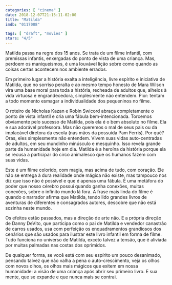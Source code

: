 ```yaml
---
categories: [ "cinema" ]
date: 2018-12-07T21:15:11-02:00
title: "Matilda"
imdb: "0117008"

tags: [ "draft", "movies" ]
stars: "4/5"
---
```

Matilda passa na regra dos 15 anos. Se trata de um filme infantil, com premissas infantis, enxergadas do ponto de vista de uma criança. Mas, perdoem os maniqueísmos, é uma louvável lição sobre como quando as coisas certas acontecem nos ambiente errados.

Em primeiro lugar a história exalta a inteligência, livre espírito e iniciativa de Matilda, que no sorriso peralta e ao mesmo tempo honesto de Mara Wilson vira uma base moral para toda a história, recheada de adultos que, alheios à vida virtuosa e engrandecedora, simplesmente não entendem. Pior: tentam a todo momento esmagar a individualidade dos pequeninos no filme.

O roteiro de Nicholas Kazan e Robin Swicord abraça completamente o ponto de vista infantil e cria uma fábula bem-intencionada. Torcemos obviamente pelo sucesso de Matilda, pois ela é o bem absoluto no filme. Ela e sua adorável professora. Mas não queremos o mal de seus pais ou da implacável diretora da escola (nas mãos da possuída Pam Ferris). Por quê? Oras, eles simplesmente não entendem. Vivem suas vidas auto-centradas de adultos, em seu mundinho minúsculo e mesquinho. Isso revela grande parte da humanidade hoje em dia. Matilda é a heroína da história porque ela se recusa a participar do circo animalesco que os humanos fazem com suas vidas.

Este é um filme colorido, com magia, mas acima de tudo, com coração. Ele não se entrega à dura realidade onde mágica não existe, mas tampouco nos diz que isso não é possível e que é apenas uma fábula. É uma metáfora do poder que nosso cérebro possui quando ganha conexões, muitas conexões, sobre o infinito mundo lá fora. A frase mais linda do filme é quando o narrador afirma que Matilda, tendo lido grandes livros de aventuras de diferentes e consagrados autores, descobre que não está sozinha neste mundo.

Os efeitos estão passados, mas a direção de arte não. E a própria direção de Danny DeVito, que participa como o pai de Matilda e vendedor canastrão de carros usados, usa com perfeição os enquadramentos grandiosos dos cenários que são usados para ilustrar este livro infantil em forma de filme. Tudo funciona no universo de Matilda, exceto talvez a tensão, que é aliviada por muitas palmadas nas costas dos oprimidos.

De qualquer forma, se você está com seu espírito um pouco desanimado, pensando talvez que não valha a pena o auto-crescimento, veja os olhos com novos olhos, os olhos mais mágicos que exitem em nossa humanidade: a visão de uma criança após abrir seu primeiro livro. E sua mente, que se expande e que nunca mais se contrai.
